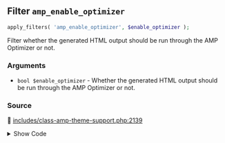 ## Filter `amp_enable_optimizer`

```php
apply_filters( 'amp_enable_optimizer', $enable_optimizer );
```

Filter whether the generated HTML output should be run through the AMP Optimizer or not.

### Arguments

* `bool $enable_optimizer` - Whether the generated HTML output should be run through the AMP Optimizer or not.

### Source

:link: [includes/class-amp-theme-support.php:2139](/includes/class-amp-theme-support.php#L2139)

<details>
<summary>Show Code</summary>

```php
$enable_optimizer = apply_filters( 'amp_enable_optimizer', $enable_optimizer );
```

</details>

